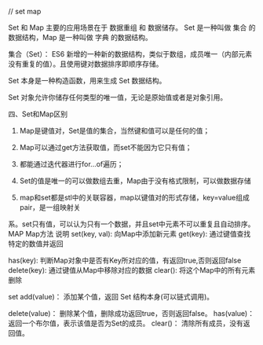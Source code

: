 
// set map 

Set 和 Map 主要的应用场景在于 数据重组 和 数据储存。
Set 是一种叫做 集合 的数据结构，Map 是一种叫做 字典 的数据结构。

集合（Set）：
ES6 新增的一种新的数据结构，类似于数组，成员唯一（内部元素没有重复的值）。且使用键对数据排序即顺序存储。

Set 本身是一种构造函数，用来生成 Set 数据结构。

Set 对象允许你储存任何类型的唯一值，无论是原始值或者是对象引用。

四、Set和Map区别
1. Map是键值对，Set是值的集合，当然键和值可以是任何的值；

2. Map可以通过get方法获取值，而set不能因为它只有值；

3. 都能通过迭代器进行for...of遍历；

4. Set的值是唯一的可以做数组去重，Map由于没有格式限制，可以做数据存储

5. map和set都是stl中的关联容器，map以键值对的形式存储，key=value组成pair，是一组映射关

系。set只有值，可以认为只有一个数据，并且set中元素不可以重复且自动排序。
MAP
Map方法	说明
set(key, val):  向Map中添加新元素
get(key):	    通过键值查找特定的数值并返回

has(key):	    判断Map对象中是否有Key所对应的值，有返回true,否则返回false
delete(key):	通过键值从Map中移除对应的数据
clear():	    将这个Map中的所有元素删除

set
add(value)：    添加某个值，返回 Set 结构本身(可以链式调用)。

delete(value)：	删除某个值，删除成功返回true，否则返回false。
has(value)：	返回一个布尔值，表示该值是否为Set的成员。
clear()：	    清除所有成员，没有返回值。
<!-- const set = new Set([1,2,3,4,5])
console.log(set[0])
for(const key of set) {
  console.log(key)
}

const smap = new Map([['Michael', 95], ['Bob', 75], ['Tracy', 85]])
console.log(smap)
for(const key of smap) {
  console.log(key)
} -->